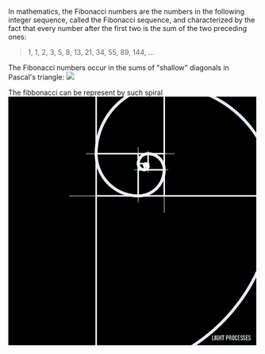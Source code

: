 In mathematics, the Fibonacci numbers are the numbers in the following integer sequence, called the Fibonacci sequence, and characterized by the fact that every number after the first two is the sum of the two preceding ones:

> 1, 1, 2, 3, 5, 8, 13, 21, 34, 55, 89, 144, ...

The Fibonacci numbers occur in the sums of "shallow" diagonals in Pascal's triangle:
![](https://upload.wikimedia.org/wikipedia/commons/b/bf/PascalTriangleFibanacci.svg)

The fibbonacci can be represent by such spiral
![](./fibbonaci.gif)

